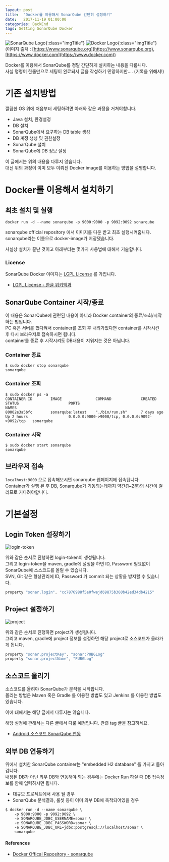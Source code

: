 ```yaml
---
layout: post
title:  "Docker를 이용해서 SonarQube 간단히 설정하기"
date:   2017-11-19 01:00:00
categories: BackEnd 
tags: Setting SonarQube Docker
---
```


![SonarQube Logo](https://www.sonarqube.org/assets/logo-31ad3115b1b4b120f3d1efd63e6b13ac9f1f89437f0cf6881cc4d8b5603a52b4.svg){:class="imgTitle"} 
![Docker Logo](https://www.docker.com/sites/default/files/social/docker-facebook-share.png){:class="imgTitle"}  
(이미지 출처 : [https://www.sonarqube.org](https://www.sonarqube.org), [https://www.docker.com](https://www.docker.com))  


Docker를 이용해서 SonarQube를 정말 간단하게 설치하는 내용을 다룹니다.  
사실 명령어 한줄만으로 세팅이 완료되서 글을 작성하기 민망하지만.... (기록을 위해서!)  

<!--more-->

# 기존 설치방법 

깔끔한 OS 위에 처음부터 세팅하려면 아래와 같은 과정을 거쳐야합니다.

  * Java 설치, 환경설정
  * DB 설치
  * SonarQube에서 요구하는 DB table 생성
  * DB 계정 생성 및 권한설정
  * SonarQube 설치
  * SonarQube에 DB 정보 설정


이 글에서는 위의 내용을 다루지 않습니다.  
대신 위의 과정이 이미 모두 이뤄진 Docker image를 이용하는 방법을 설명합니다.  

# Docker를 이용해서 설치하기 

## 최초 설치 및 실행

~~~terminal
docker run -d --name sonarqube -p 9000:9000 -p 9092:9092 sonarqube
~~~

sonarqube official repository 에서 이미지를 다운 받고 최초 실행시켜줍니다.  
sonarqube라는 이름으로 docker-image가 저장됐습니다.  

사실상 설치가 끝난 것이고 아래부터는 몇가지 사용법에 대해서 기술합니다.  

### License

SonarQube Docker 이미지는 [LGPL License](http://www.gnu.org/licenses/lgpl.txt) 를 가집니다.  

  * [LGPL License - 한글 위키백과](https://ko.wikipedia.org/wiki/GNU_%EC%95%BD%EC%86%8C_%EC%9D%BC%EB%B0%98_%EA%B3%B5%EC%A4%91_%EC%82%AC%EC%9A%A9_%ED%97%88%EA%B0%80%EC%84%9C)  
  

## SonarQube Container 시작/종료

이 내용은 SonarQube에 관련된 내용이 아니라 Docker container의 종료/조회/시작 하는 법입니다.  
PC 혹은 서버를 껐다켜서 container를 조회 후 내려가있다면 container를 시작시킨 후 다시 브라우저로 접속하시면 됩니다.  
container를 종료 후 시작시켜도 DB내용이 지워지는 것은 아닙니다.  

### Container 종료

~~~terminal
$ sudo docker stop sonarqube
sonarqube
~~~

### Container 조회

~~~terminal
$ sudo docker ps -a
CONTAINER ID        IMAGE               COMMAND             CREATED             STATUS                      PORTS                                            NAMES
80002e3a5bfc        sonarqube:latest    "./bin/run.sh"      7 days ago          Up 2 hours                  0.0.0.0:9000->9000/tcp, 0.0.0.0:9092->9092/tcp   sonarqube  
~~~

### Container 시작
~~~terminal
$ sudo docker start sonarqube
sonarqube
~~~

## 브라우저 접속

```localhost:9000``` 으로 접속해보시면 sonarqube 웹페이지에 접속됩니다.  
Container가 실행 된 후 DB, Sonarqube가 기동되는데까지 약간(1~2분)의 시간이 걸리므로 기다려야합니다.  

# 기본설정 

## Login Token 설정하기

![login-token](https://lh3.googleusercontent.com/-aAiwthIU7P5-IvQcJuFIcyymSE9t0MRqemPnqUrDNnzReebHA6Tsagv6WZvrAHQtvSIXf7eyTBVjNF52mjPUpQxSduLhYNmQuMW_Roy-hl6EjH9BohEaETAHZdoCI9Bx6bmtskzclEmKCCLJ1E_ah1wtvZGegPNIEbwuiuWcKjEgJTdHqdUE0eku6yW2tzk3NA0_Jgq-4UbPlHtONbbweQdIZpQYl4uXLX4rVyTB4bfm1hyK95liCVY38aod_HupcIKokx1Cn8MTPuHB143ownxff6u4TEUEQ_PAuUHgVgEUkKLTq58xh3JCGDKL4gDjNiYOO37-aFSJKVCPuqEkzMAuK5YINDGM--FQr74fTTqHwUV0Hi2L9Te9PS7OCyTAcQTaXVi9Fut-UnxbLjVmQucXuAQPiit-kTnCFlTpUJgRflQGM0-CtkyCU1azXrBBbd6vHAKgOv1liFTCrvQi5Z_5vJiigJ0d4XjeurLzTOtzlDOGnCA8hCEW6xjPmagiqen5vnMhLIyo3L9juTqHQfjFC3kG9Uycmjm8XvnafXXv8clRLRCiXFDl2WXb3emUzElUBgXViT8SUnqlDLhtUY9HWiT9UAQim2Dsy5YPC9w6iSvx112tEExCFkUXTBIvRHCAogyqElXJjP8JJgqfIpJHY-L0P7CeQ=w1545-h980-no)

위와 같은 순서로 진행하면 login-token이 생성됩니다.  
그리고 login-token을 maven, gradle에 설정을 하면 ID, Password 필요없이 SonarQube에 소스코드를 올릴 수 있습니다.  
SVN, Git 같은 형상관리에 ID, Password 가 commit 되는 상황을 방지할 수 있습니다.  

~~~gradle
property "sonar.login", "cc7876988f5e0fwejd69875b360b42ed34db4215"
~~~


## Project 설정하기 

![project](https://lh3.googleusercontent.com/QvsGTsycdNUA2AK9dtCuIC4_-T3ykAZDXFxGFKDrERbsdMRIvrw5spAygSsi030QBGYBAgz6b7SKRdJzBkg-L8_Aa0nmxD89W7WN_SClNfr23RMnxGBK51Cukn5SKsNX_8JPbH5Ws9AC4rRbx7p8UqptO5DI2Z3nq_1ciXTHvuCIwJ_0W8zWTUL5fiTfT9K4q6qcyqzfNiSGf4GHBSmRyJtpcV1sE04lp6vcQQSm7uxkmmBWwnj08tVKaDjmD3Kg0AnqZul73JjwJzkAKrxvVeqcFBkERMNlyQD_oiU1pteYHMfBxfFwRp6th8zIE-LZkCM98nnV0P6QAndMqNpj2HyCdgYZDbYctWRjcSJpH0HyzyOdWE0XzZiDOqY4E_LEzwPS5i80hL5KCdX8QG21vL4Bt5W11obS-J8zlMJ2GNrFphfH-OMvur0NKRCa9YFk2QBSUAQNV_7CgwG3_Cf4f5ndM_iJRP2LqUe7sI-CQnADoFps0ni3JJjNnNgdLBTNjW9-LPgJ_TyOmgL97IsOOj-RB1e5e8kGedYV5UuTU7fIIllPPwQpk8ycbBP4Dhbib7RbY80Jrtyz6VxSBTHtt7VyixVPU20LwigUaFfVKzjQtcgioeoRG8RDdbUigZpx6GRXiBN5QxCcZ7ogPT-8TJainm027V3sXw=w1543-h980-no)

위와 같은 순서로 진행하면 project가 생성됩니다.  
그리고 maven, gradle에 project 정보를 설정하면 해당 project로 소스코드가 올라가게 됩니다.  

~~~gradle
property "sonar.projectKey", "sonar:PUBGLog"
property "sonar.projectName", "PUBGLog"
~~~

## 소스코드 올리기

소스코드를 올려야 SonarQube가 분석을 시작합니다.  
올리는 방법은 Maven 혹은 Gradle 를 이용한 방법도 있고 Jenkins 를 이용한 방법도 있습니다.  

이에 대해서는 해당 글에서 다루지는 않습니다.  

해당 설정에 관해서는 다른 글에서 다룰 예정입니다. 관련 tag 글을 참고하세요.  

  * [Android 소스코드 SonarQube 연동](/android/SonarQubeForAndroid.html)


## 외부 DB 연동하기

위에서 설치한 SonarQube container는 "embedded H2 database" 를 가지고 돌아갑니다.  
내장된 DB가 아닌 외부 DB와 연동해야 되는 경우에는 Docker Run 하실 때 DB 접속정보를 함께 입력하시면 됩니다.  

  * 대규모 프로젝트에서 사용 될 경우 
  * SonarQube 분석결과, 룰셋 등이 이미 외부 DB에 축적되어있을 경우 

~~~terminal
$ docker run -d --name sonarqube \
    -p 9000:9000 -p 9092:9092 \
    -e SONARQUBE_JDBC_USERNAME=sonar \
    -e SONARQUBE_JDBC_PASSWORD=sonar \
    -e SONARQUBE_JDBC_URL=jdbc:postgresql://localhost/sonar \
    sonarqube
~~~

#### References

  * [Docker Offical Repository - sonarqube](https://hub.docker.com/_/sonarqube/)


